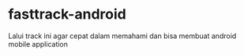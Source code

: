 # fasttrack-android

Lalui track ini agar cepat dalam memahami dan bisa membuat android mobile application
